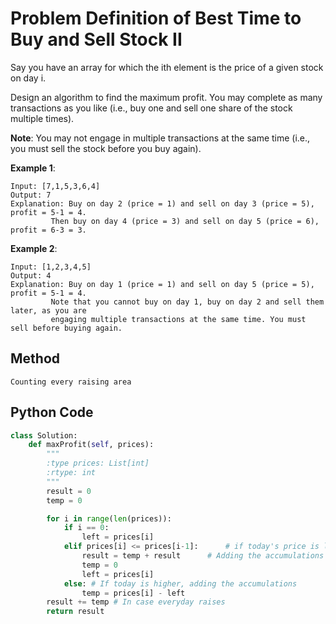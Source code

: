 # Problem Definition of Best Time to Buy and Sell Stock II

Say you have an array for which the ith element is the price of a given stock on day i.

Design an algorithm to find the maximum profit. You may complete as many transactions as you like (i.e., buy one and sell one share of the stock multiple times).

**Note**: You may not engage in multiple transactions at the same time (i.e., you must sell the stock before you buy again).

**Example 1**:

    Input: [7,1,5,3,6,4]
    Output: 7
    Explanation: Buy on day 2 (price = 1) and sell on day 3 (price = 5), profit = 5-1 = 4.
             Then buy on day 4 (price = 3) and sell on day 5 (price = 6), profit = 6-3 = 3.

**Example 2**:

    Input: [1,2,3,4,5]
    Output: 4
    Explanation: Buy on day 1 (price = 1) and sell on day 5 (price = 5), profit = 5-1 = 4.
             Note that you cannot buy on day 1, buy on day 2 and sell them later, as you are
             engaging multiple transactions at the same time. You must sell before buying again.

## Method

    Counting every raising area

## Python Code

```python
class Solution:
    def maxProfit(self, prices):
        """
        :type prices: List[int]
        :rtype: int
        """
        result = 0
        temp = 0

        for i in range(len(prices)):
            if i == 0:
                left = prices[i]
            elif prices[i] <= prices[i-1]:      # if today's price is lower than yesterday's
                result = temp + result      # Adding the accumulations before and set temp 0, set left pointer today
                temp = 0
                left = prices[i]
            else: # If today is higher, adding the accumulations
                temp = prices[i] - left
        result += temp # In case everyday raises
        return result
```
